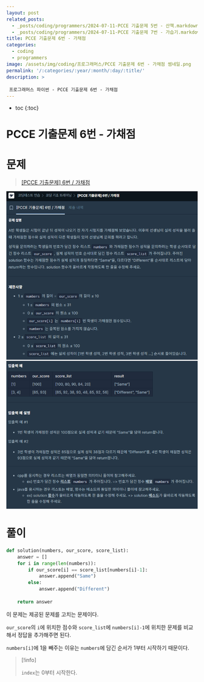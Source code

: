 ```yaml
---
layout: post
related_posts: 
  - _posts/coding/programmers/2024-07-11-PCCE 기출문제 5번 - 산책.markdown
  - _posts/coding/programmers/2024-07-11-PCCE 기출문제 7번 - 가습기.markdown
title: PCCE 기출문제 6번 - 가채점
categories:
  - coding
  - programmers
image: /assets/img/coding/프로그래머스/PCCE 기출문제 6번 - 가채점 썸네일.png
permalink: '/:categories/:year/:month/:day/:title/'
description: >

 프로그래머스 파이썬 - PCCE 기출문제 6번 - 가채점
---
```


* toc
{:toc}

# PCCE 기출문제 6번 - 가채점

# 문제

> <a href="https://school.programmers.co.kr/learn/courses/30/lessons/250128">[PCCE 기출문제] 6번 / 가채점</a>

<img src="/assets/img/coding/프로그래머스/PCCE 기출문제 6번 - 가채점 문제 1.png" />

<img src="/assets/img/coding/프로그래머스/PCCE 기출문제 6번 - 가채점 문제 2.png" />

# 풀이

```python
def solution(numbers, our_score, score_list):
    answer = []
    for i in range(len(numbers)):
        if our_score[i] == score_list[numbers[i]-1]:
            answer.append("Same")
        else:
            answer.append("Different")
    
    return answer
```

이 문제는 제공된 문제를 고치는 문제이다.

`our_score`의 `i`에 위치한 점수와 `score_list`에 `numbers[i]-1`에 위치한 문제를 비교해서 정답을 추가해주면 된다.

`numbers[i]`에 1을 빼주는 이유는 `numbers`에 담긴 순서가 1부터 시작하기 때문이다.

> [!info]
> 
> `index`는 0부터 시작한다.